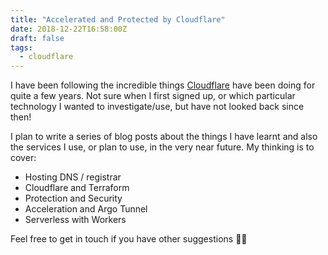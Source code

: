 ```yaml
---
title: "Accelerated and Protected by Cloudflare"
date: 2018-12-22T16:58:00Z
draft: false
tags: 
  - cloudflare
---
```

I have been following the incredible things [Cloudflare](https://www.cloudflare.com) have been doing for quite a few years. Not sure when I first signed up, or which particular technology I wanted to investigate/use, but have not looked back since then!

I plan to write a series of blog posts about the things I have learnt and also the services I use, or plan to use, in the very near future. My thinking is to cover:

* Hosting DNS / registrar
* Cloudflare and Terraform
* Protection and Security
* Acceleration and Argo Tunnel
* Serverless with Workers

Feel free to get in touch if you have other suggestions 👌🏻